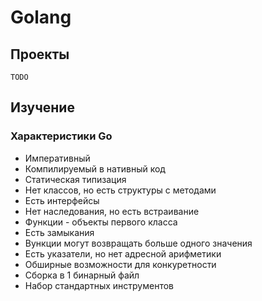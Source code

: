# Golang 

## Проекты

`TODO`

## Изучение


### Характеристики Go

* Императивный
* Компилируемый в нативный код
* Статическая типизация
* Нет классов, но есть структуры с методами
* Есть интерфейсы
* Нет наследования, но есть встраивание
* Функции - объекты первого класса
* Есть замыкания
* Вункции могут возвращать больше одного значения
* Есть указатели, но нет адресной арифметики
* Обширные возможности для конкуретности
* Сборка в 1 бинарный файл
* Набор стандартных инструментов

